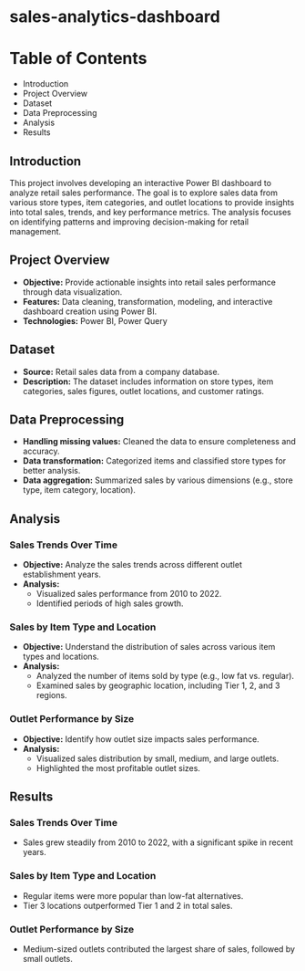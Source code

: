 # sales-analytics-dashboard
# Table of Contents
- Introduction
- Project Overview
- Dataset
- Data Preprocessing
- Analysis
- Results

## Introduction
This project involves developing an interactive Power BI dashboard to analyze retail sales performance. The goal is to explore sales data from various store types, item categories, and outlet locations to provide insights into total sales, trends, and key performance metrics. The analysis focuses on identifying patterns and improving decision-making for retail management.

## Project Overview
- **Objective:** Provide actionable insights into retail sales performance through data visualization.
- **Features:** Data cleaning, transformation, modeling, and interactive dashboard creation using Power BI.
- **Technologies:** Power BI, Power Query

## Dataset
- **Source:** Retail sales data from a company database.
- **Description:** The dataset includes information on store types, item categories, sales figures, outlet locations, and customer ratings.

## Data Preprocessing
- **Handling missing values:** Cleaned the data to ensure completeness and accuracy.
- **Data transformation:** Categorized items and classified store types for better analysis.
- **Data aggregation:** Summarized sales by various dimensions (e.g., store type, item category, location).

## Analysis
### Sales Trends Over Time
- **Objective:** Analyze the sales trends across different outlet establishment years.
- **Analysis:**
  - Visualized sales performance from 2010 to 2022.
  - Identified periods of high sales growth.
  
### Sales by Item Type and Location
- **Objective:** Understand the distribution of sales across various item types and locations.
- **Analysis:**
  - Analyzed the number of items sold by type (e.g., low fat vs. regular).
  - Examined sales by geographic location, including Tier 1, 2, and 3 regions.

### Outlet Performance by Size
- **Objective:** Identify how outlet size impacts sales performance.
- **Analysis:**
  - Visualized sales distribution by small, medium, and large outlets.
  - Highlighted the most profitable outlet sizes.

## Results
### Sales Trends Over Time
- Sales grew steadily from 2010 to 2022, with a significant spike in recent years.

### Sales by Item Type and Location
- Regular items were more popular than low-fat alternatives.
- Tier 3 locations outperformed Tier 1 and 2 in total sales.

### Outlet Performance by Size
- Medium-sized outlets contributed the largest share of sales, followed by small outlets.

